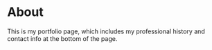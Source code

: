 About
====================
This is my portfolio page, which includes my professional history and
contact info at the bottom of the page.
